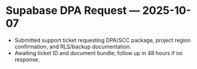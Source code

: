 # Supabase DPA Request — 2025-10-07

- Submitted support ticket requesting DPA/SCC package, project region confirmation, and RLS/backup documentation.
- Awaiting ticket ID and document bundle; follow up in 48 hours if no response.

